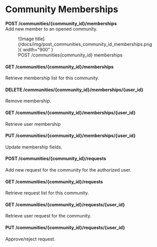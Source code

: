 # Community Memberships

**POST  /communities/{community_id}/memberships**    
Add new member to an opened community.    


<figure markdown>
![Image title](/docs/img/post_communities_community_id_memberships.png){ width="900" }
<figcaption>POST /communities{community_id} memberships</figcaption>
</figure>


<!-- ![Screenshot](/docs/img/post_communities_community_id_memberships.png){ width="900" } -->


#### GET /communities/{community_id}/memberships
Retrieve membership list for this community.

<!-- ![Screenshot](/docs/img/get_communities_id_memberships.png){ width="900" } -->


#### DELETE /communities/{community_id}/memberships/{user_id}

Remove membership.

<!-- ![Screenshot](/docs/img/delete_communities_id_memberships_usr_id.png){ width="900" } -->


#### GET /communities/{community_id}/memberships/{user_id}
Retrieve user membership

<!-- ![Screenshot](/docs/img/get_communities_id_memberships_usr_id.png){ width="900" } -->


#### PUT /communities/{community_id}/memberships/{user_id}
Update membership fields.

<!-- ![Screenshot](/docs/img/put_communities_id_memberships_usr_id.png){ width="900" } -->



#### POST  /communities/{community_id}/requests    
Add new request for the community for the authorized user.    

<!-- ![Screenshot](/docs/img/post_communities_community_id_requests.png){ width="900" } -->


#### GET /communities/{community_id}/requests
Retrieve request list for this community.

<!-- ![Screenshot](/docs/img/get_communities_id_requests.png){ width="900" } -->



#### GET /communities/{community_id}/requests/{user_id}
Retrieve user request for the community.

<!-- ![Screenshot](/docs/img/get_communities_id_requests_usr_id.png){ width="900" } -->


#### PUT /communities/{community_id}/requests/{user_id}
Approve/reject request.

<!-- ![Screenshot](/docs/img/put_communities_id_requests_usr_id.png){ width="900" } -->